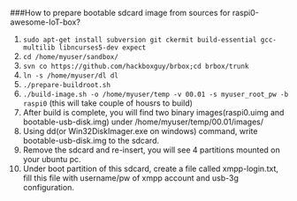 ###How to prepare bootable sdcard image from sources for raspi0-awesome-IoT-box?
1. ```sudo apt-get install subversion git ckermit build-essential gcc-multilib libncurses5-dev expect```
2. ```cd /home/myuser/sandbox/```
3. ```svn co https://github.com/hackboxguy/brbox;cd brbox/trunk```
4. ```ln -s /home/myuser/dl dl```
5. ```./prepare-buildroot.sh```
5. ```./build-image.sh -o /home/myuser/temp -v 00.01 -s myuser_root_pw -b raspi0``` (this will take couple of housrs to build)
6. After build is complete, you will find two binary images(raspi0.uimg and bootable-usb-disk.img) under /home/myuser/temp/00.01/images/
7. Using dd(or Win32DiskImager.exe on windows) command, write bootable-usb-disk.img to the sdcard.
8. Remove the sdcard and re-insert, you will see 4 partitions mounted on your ubuntu pc.
9. Under boot partition of this sdcard, create a file called xmpp-login.txt, fill this file with username/pw of xmpp account and usb-3g configuration.
